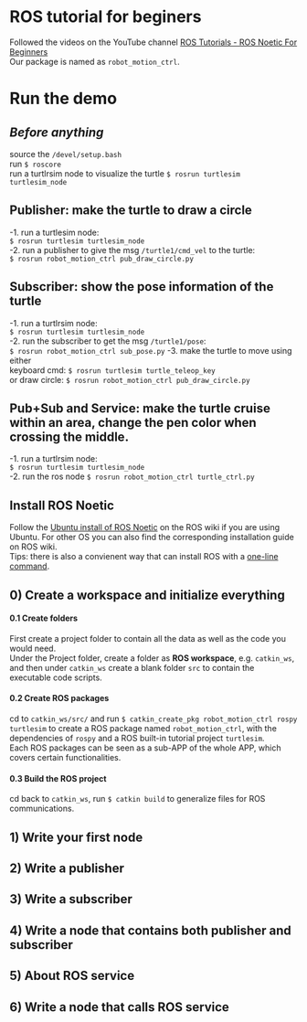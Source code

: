 # ROS tutorial for beginers  
Followed the videos on the YouTube channel [ROS Tutorials - ROS Noetic For Beginners](https://www.youtube.com/playlist?list=PLLSegLrePWgIbIrA4iehUQ-impvIXdd9Q)  
Our package is named as `robot_motion_ctrl`.  
  
# Run the demo  
## *Before anything*  
source the `/devel/setup.bash`  
run `$ roscore`  
run a turtlrsim node to visualize the turtle `$ rosrun turtlesim turtlesim_node`  
  
## **Publisher:** make the turtle to draw a circle  
-1. run a turtlesim node:  
`$ rosrun turtlesim turtlesim_node`  
-2. run a publisher to give the msg `/turtle1/cmd_vel` to the turtle:  
`$ rosrun robot_motion_ctrl pub_draw_circle.py`  
  
## **Subscriber:** show the pose information of the turtle  
-1. run a turtlrsim node:  
`$ rosrun turtlesim turtlesim_node`  
-2. run the subscriber to get the msg `/turtle1/pose`:  
`$ rosrun robot_motion_ctrl sub_pose.py`
-3. make the turtle to move using either  
keyboard cmd: `$ rosrun turtlesim turtle_teleop_key`  
or draw circle: `$ rosrun robot_motion_ctrl pub_draw_circle.py`  
  
## **Pub+Sub and Service:** make the turtle cruise within an area, change the pen color when crossing the middle.  
-1. run a turtlrsim node:  
`$ rosrun turtlesim turtlesim_node`  
-2. run the ros node `$ rosrun robot_motion_ctrl turtle_ctrl.py`  
  
  
## Install ROS Noetic  
Follow the [Ubuntu install of ROS Noetic](http://wiki.ros.org/noetic/Installation/Ubuntu) on the ROS wiki if you are using Ubuntu. For other OS you can also find the corresponding installation guide on ROS wiki.  
Tips: there is also a convienent way that can install ROS with a [one-line command](http://wiki.ros.org/ROS/Installation/TwoLineInstall/).  
  
## 0) Create a workspace and initialize everything  
#### 0.1 Create folders
First create a project folder to contain all the data as well as the code you would need.  
Under the Project folder, create a folder as **ROS workspace**, e.g. `catkin_ws`, and then under `catkin_ws` create a blank folder `src` to contain the executable code scripts.  
  
#### 0.2 Create ROS packages  
cd to `catkin_ws/src/` and run `$ catkin_create_pkg robot_motion_ctrl rospy turtlesim` to create a ROS package named `robot_motion_ctrl`, with the dependencies of `rospy` and a ROS built-in tutorial project `turtlesim`.  
Each ROS packages can be seen as a sub-APP of the whole APP, which covers certain functionalities.  
  
#### 0.3 Build the ROS project
cd back to `catkin_ws`, run `$ catkin build` to generalize files for ROS communications.  
  
## 1) Write your first node  
  
## 2) Write a publisher  
  
## 3) Write a subscriber  
  
## 4) Write a node that contains both publisher and subscriber  

## 5) About ROS service  
  
## 6) Write a node that calls ROS service  
